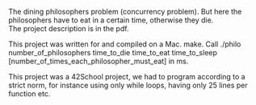 The dining philosophers problem (concurrency problem). But here the philosophers have to eat in a certain time, otherwise they die.  
The project description is in the pdf.

This project was written for and compiled on a Mac.
make. 
Call ./philo number_of_philosophers time_to_die time_to_eat time_to_sleep [number_of_times_each_philosopher_must_eat] in ms.

This project was a 42School project, we had to program according to a strict norm, for instance using only while loops, having only 25 lines per function etc.
